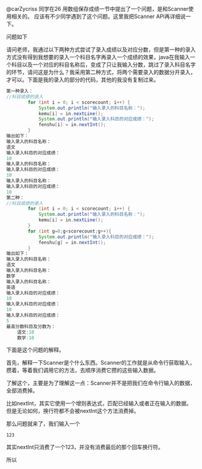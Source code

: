 
@carZycriss 同学在26 用数组保存成绩一节中提出了一个问题，是和Scanner使用相关的。 应该有不少同学遇到了这个问题。这里我把Scanner API再详细说一下。


问题如下

   请问老师，我通过以下两种方式尝试了录入成绩以及对应分数，但是第一种的录入方式没有得到我想要的录入一个科目名字再录入一个成绩的效果，java在我输入一个科目以及一个对应的科目名称后，变成了只让我输入分数，跳过了录入科目名字的环节，请问这是为什么？我采用第二种方式，将两个需要录入的数据分开录入，才可以。下面是我的录入的部分的代码，其他的我没有复制过来。

```java
第一种录入： 
//科目成绩的录入  
        for (int i = 0; i < scorecount; i++) {
            System.out.println("输入录入的科目名称：");
            kemu[i] = in.nextLine();
            System.out.println("输入录入科目的对应成绩：");
            fenshu[i] = in.nextInt();
        }
输出如下：
输入录入的科目名称：
语文
输入录入科目的对应成绩：
10
输入录入的科目名称：
输入录入科目的对应成绩：
10
输入录入的科目名称：
输入录入科目的对应成绩：
10
第二种：
//科目成绩的录入
        for (int i = 0; i < scorecount; i++) {
            System.out.println("输入录入的科目名称：");
            kemu[i] = in.nextLine();
        }
        for (int g=0;g<scorecount;g++){
            System.out.println("输入录入科目的对应成绩：");
            fenshu[g] = in.nextInt();
        }
输出如下：
输入录入的科目名称：
语文
输入录入的科目名称：
数学
输入录入的科目名称：
英语
输入录入科目的对应成绩：
10
输入录入科目的对应成绩：
10
输入录入科目的对应成绩：
5
最高分数科目及分数为：
    语文:10
    数学:10
```


下面是这个问题的解释。

首先，解释一下Scanner是个什么东西。Scanner的工作就是从命令行获取输入，攒着，等着我们调用它的方法，去顺序消费它攒的这些输入数据。

了解这个，主要是为了理解这一点：Scanner并不是把我们在命令行输入的数据，全部消费掉。

比如nextInt，其实它使用一个增则表达式，匹配已经输入或者正在输入的数据。但是无论如何，换行符都不会被nextInt这个方法消费掉。

那么问题就来了，我们输入一个

```
123

```
其实nextInt只消费了一个123，并没有消费最后的那个回车换行符。

所以




